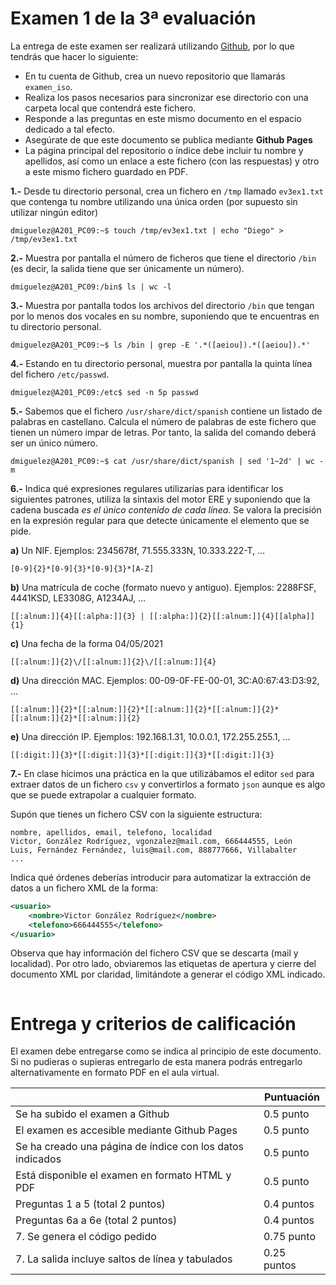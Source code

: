 # Examen 1 de la 3ª evaluación

La entrega de este examen ser realizará utilizando [Github](https://github.com/), por lo que tendrás que hacer lo siguiente:

- En tu cuenta de Github, crea un nuevo repositorio que llamarás `examen_iso`.
- Realiza los pasos necesarios para sincronizar ese directorio con una carpeta local que contendrá este fichero.
- Responde a las preguntas en este mismo documento en el espacio dedicado a tal efecto.
- Asegúrate de que este documento se publica mediante **Github Pages**
- La página principal del repositorio o índice debe incluir tu nombre y apellidos, así como un enlace a este fichero (con las respuestas) y otro a este mismo fichero guardado en PDF.


**1.-** Desde tu directorio personal, crea un fichero en `/tmp` llamado `ev3ex1.txt` que contenga tu nombre utilizando una única orden (por supuesto sin utilizar ningún editor)

```
dmiguelez@A201_PC09:~$ touch /tmp/ev3ex1.txt | echo "Diego" > /tmp/ev3ex1.txt
```

**2.-** Muestra por pantalla el número de ficheros que tiene el directorio `/bin` (es decir, la salida tiene que ser únicamente un número).

```
dmiguelez@A201_PC09:/bin$ ls | wc -l
```

**3.-** Muestra por pantalla todos los archivos del directorio `/bin` que tengan por lo menos dos vocales en su nombre, suponiendo que te encuentras en tu directorio personal.

```
dmiguelez@A201_PC09:~$ ls /bin | grep -E '.*([aeiou]).*([aeiou]).*'
```

**4.-** Estando en tu directorio personal, muestra por pantalla la quinta línea del fichero `/etc/passwd`.

```
dmiguelez@A201_PC09:/etc$ sed -n 5p passwd
```

**5.-** Sabemos que el fichero `/usr/share/dict/spanish` contiene un listado de palabras en castellano. Calcula el número de palabras de este fichero que tienen un número impar de letras. Por tanto, la salida del comando deberá ser un único número.

```
dmiguelez@A201_PC09:~$ cat /usr/share/dict/spanish | sed '1~2d' | wc -m
```

**6.-** Indica qué expresiones regulares utilizarías para identificar los siguientes patrones, utiliza la sintaxis del motor ERE y suponiendo que la cadena buscada *es el único contenido de cada línea*. Se valora la precisión en la expresión regular para que detecte únicamente el elemento que se pide. 

**a)** Un NIF. Ejemplos: 2345678f, 71.555.333N, 10.333.222-T, …

```
[0-9]{2}*[0-9]{3}*[0-9]{3}*[A-Z]
```

**b)** Una matrícula de coche (formato nuevo y antiguo). Ejemplos: 2288FSF, 4441KSD, LE3308G, A1234AJ, …

```
[[:alnum:]]{4}[[:alpha:]]{3} | [[:alpha:]]{2}[[:alnum:]]{4}[[alpha]]{1}
```

**c)** Una fecha de la forma 04/05/2021

```
[[:alnum:]]{2}\/[[:alnum:]]{2}\/[[:alnum:]]{4}
```

**d)** Una dirección MAC. Ejemplos: 00-09-0F-FE-00-01, 3C:A0:67:43:D3:92, …

```
[[:alnum:]]{2}*[[:alnum:]]{2}*[[:alnum:]]{2}*[[:alnum:]]{2}*[[:alnum:]]{2}*[[:alnum:]]{2}
```

**e)** Una dirección IP. Ejemplos: 192.168.1.31, 10.0.0.1, 172.255.255.1, …

```
[[:digit:]]{3}*[[:digit:]]{3}*[[:digit:]]{3}*[[:digit:]]{3}
```

**7.-** En clase hicimos una práctica en la que utilizábamos el editor `sed` para extraer datos de un fichero `csv` y convertirlos a formato `json` aunque es algo que se puede extrapolar a cualquier formato. 

Supón que tienes un fichero CSV con la siguiente estructura:

```csv
nombre, apellidos, email, telefono, localidad
Victor, González Rodríguez, vgonzalez@mail.com, 666444555, León
Luis, Fernández Fernández, luis@mail.com, 888777666, Villabalter
...
```

Indica qué órdenes deberías introducir para automatizar la extracción de datos a un fichero XML de la forma:

```xml
<usuario>
    <nombre>Victor González Rodríguez</nombre>
    <telefono>666444555</telefono>
</usuario>
```
Observa que hay información del fichero CSV que se descarta (mail y localidad). Por otro lado, obviaremos las etiquetas de apertura y cierre del documento XML por claridad, limitándote a generar el código XML indicado.

```

```


# Entrega y criterios de calificación

El examen debe entregarse como se indica al principio de este documento. Si no pudieras o supieras entregarlo de esta manera podrás entregarlo alternativamente en formato PDF en el aula virtual.

|                                                           | Puntuación    |
| --------------------------------------------------------- | ------------- |
| Se ha subido el examen a Github                           | 0.5 punto     |
| El examen es accesible mediante Github Pages              | 0.5 punto     |
| Se ha creado una página de índice con los datos indicados | 0.5 punto     |
| Está disponible el examen en formato HTML y PDF           | 0.5 punto     |
| Preguntas 1 a 5 (total 2 puntos)                          | 0.4 puntos    |
| Preguntas 6a a 6e (total 2 puntos)                        | 0.4 puntos    |
| 7. Se genera el código pedido                             | 0.75 punto    |
| 7. La salida incluye saltos de línea y tabulados          | 0.25 puntos   |